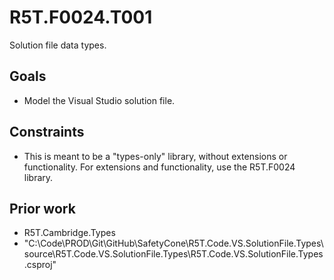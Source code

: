 # R5T.F0024.T001
Solution file data types.


## Goals

* Model the Visual Studio solution file.


## Constraints

* This is meant to be a "types-only" library, without extensions or functionality. For extensions and functionality, use the R5T.F0024 library.


## Prior work

* R5T.Cambridge.Types
* "C:\Code\PROD\Git\GitHub\SafetyCone\R5T.Code.VS.SolutionFile.Types\source\R5T.Code.VS.SolutionFile.Types\R5T.Code.VS.SolutionFile.Types.csproj"

